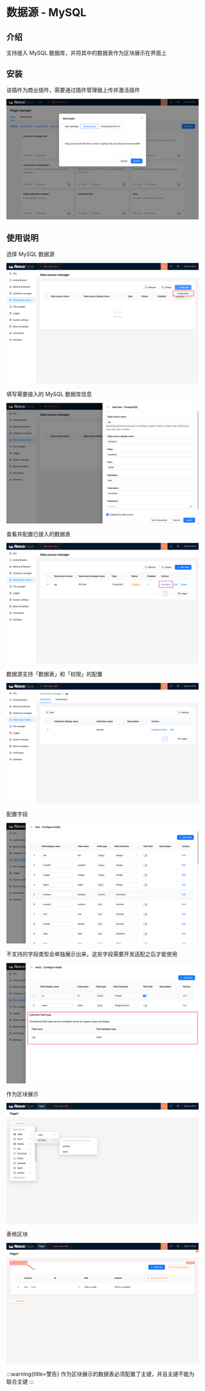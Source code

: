 # 数据源 - MySQL

## 介绍

支持接入 MySQL 数据库，并将其中的数据表作为区块展示在界面上

## 安装

该插件为商业插件，需要通过插件管理器上传并激活插件

![Alt text](./image.png)

## 使用说明

选择 MySQL 数据源

![Alt text](./image-2.png)

填写需要接入的 MySQL 数据库信息

![Alt text](./image-1.png)

查看并配置已接入的数据表

![Alt text](./image-3.png)

数据源支持「数据表」和「权限」的配置

![Alt text](./image-4.png)

配置字段

![Alt text](./image-6.png)

不支持的字段类型会单独展示出来，这些字段需要开发适配之后才能使用

![Alt text](./image-7.png)

作为区块展示

![Alt text](./image-8.png)

表格区块

![Alt text](./image-10.png)

:::warning{title=警告}
作为区块展示的数据表必须配置了主键，并且主键不能为联合主键
:::